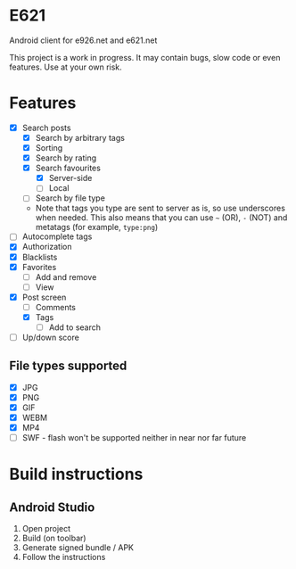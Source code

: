 # E621

Android client for e926.net and e621.net

This project is a work in progress. It may contain bugs, slow code or even features. Use at your own
risk.

# Features

- [x] Search posts
    * [x] Search by arbitrary tags
    * [x] Sorting
    * [x] Search by rating
    * [x] Search favourites
        * [x] Server-side
        * [ ] Local
    * [ ] Search by file type
    * Note that tags you type are sent to server as is, so use underscores when needed. This also
      means that you can use ``~`` (OR), ``-`` (NOT) and metatags (for example, ``type:png``)
- [ ] Autocomplete tags
- [x] Authorization
- [x] Blacklists
- [x] Favorites
    * [ ] Add and remove
    * [ ] View
- [x] Post screen
    * [ ] Comments
    * [x] Tags
        * [ ] Add to search
- [ ] Up/down score

## File types supported

- [x] JPG
- [x] PNG
- [x] GIF
- [x] WEBM
- [x] MP4
- [ ] SWF - flash won't be supported neither in near nor far future

# Build instructions

## Android Studio

1. Open project
2. Build (on toolbar)
3. Generate signed bundle / APK
4. Follow the instructions
